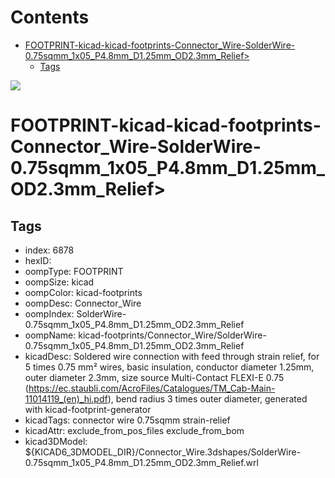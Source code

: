 



Contents
========

* [FOOTPRINT-kicad-kicad-footprints-Connector_Wire-SolderWire-0.75sqmm_1x05_P4.8mm_D1.25mm_OD2.3mm_Relief>](#footprint-kicad-kicad-footprints-connector_wire-solderwire-075sqmm_1x05_p48mm_d125mm_od23mm_relief)
	* [Tags](#tags)
  
![][im]
# FOOTPRINT-kicad-kicad-footprints-Connector_Wire-SolderWire-0.75sqmm_1x05_P4.8mm_D1.25mm_OD2.3mm_Relief>

## Tags

- index: 6878
- hexID: 
- oompType: FOOTPRINT
- oompSize: kicad
- oompColor: kicad-footprints
- oompDesc: Connector_Wire
- oompIndex: SolderWire-0.75sqmm_1x05_P4.8mm_D1.25mm_OD2.3mm_Relief
- oompName: kicad-footprints/Connector_Wire/SolderWire-0.75sqmm_1x05_P4.8mm_D1.25mm_OD2.3mm_Relief
- kicadDesc: Soldered wire connection with feed through strain relief, for 5 times 0.75 mm² wires, basic insulation, conductor diameter 1.25mm, outer diameter 2.3mm, size source Multi-Contact FLEXI-E 0.75 (https://ec.staubli.com/AcroFiles/Catalogues/TM_Cab-Main-11014119_(en)_hi.pdf), bend radius 3 times outer diameter, generated with kicad-footprint-generator
- kicadTags: connector wire 0.75sqmm strain-relief
- kicadAttr: exclude_from_pos_files exclude_from_bom
- kicad3DModel: ${KICAD6_3DMODEL_DIR}/Connector_Wire.3dshapes/SolderWire-0.75sqmm_1x05_P4.8mm_D1.25mm_OD2.3mm_Relief.wrl



[im]: image.png

